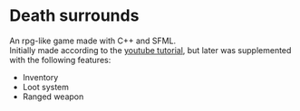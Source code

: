 # Death surrounds

An rpg-like game made with C++ and SFML.  
Initially made according to the [youtube tutorial](https://www.youtube.com/watch?v=IdKZpv6xqdw&list=PL6xSOsbVA1ebkU66okpi-KViAO8_9DJKg), but later was supplemented with the following features:
* Inventory
* Loot system
* Ranged weapon
